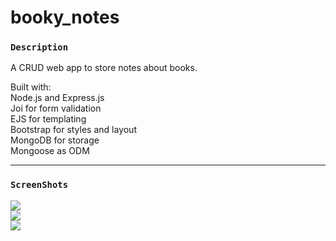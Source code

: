 # booky_notes

### ``Description``
A CRUD web app to store notes about books.  
  
Built with:  
Node.js and Express.js  
Joi for form validation  
EJS for templating  
Bootstrap for styles and layout  
MongoDB for storage  
Mongoose as ODM  

***
### ``ScreenShots``
<img src="https://user-images.githubusercontent.com/67803259/171338760-84d9da87-7f87-48e3-af24-bee10fc75db4.png">
<br>
<img src="https://user-images.githubusercontent.com/67803259/171338764-9967eb9a-42b8-4044-9b03-9be2bd3b00d4.png">
<br>
<img src="https://user-images.githubusercontent.com/67803259/171338765-33989e35-1fbc-4d25-84d8-4996f786f42d.png">

